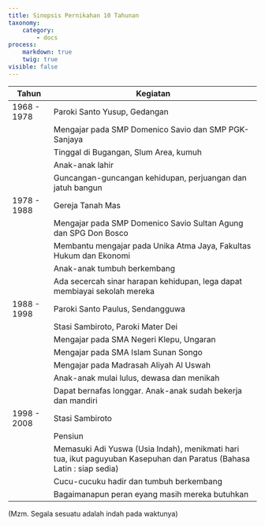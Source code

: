 ```yaml
---
title: Sinopsis Pernikahan 10 Tahunan
taxonomy:
    category:
        - docs
process:
    markdown: true
    twig: true
visible: false
---
```


|  Tahun | Kegiatan |
| ------ | ----------- |
| 1968 - 1978 | Paroki Santo Yusup, Gedangan |
|  | Mengajar pada SMP Domenico Savio dan SMP PGK-Sanjaya |
|  | Tinggal di Bugangan, Slum Area, kumuh |
|  | Anak-anak lahir |
|  | Guncangan-guncangan kehidupan, perjuangan dan jatuh bangun |
| 1978 - 1988 | Gereja Tanah Mas |
|  | Mengajar pada SMP Domenico Savio Sultan Agung dan SPG Don Bosco |
|  | Membantu mengajar pada Unika Atma Jaya, Fakultas Hukum dan Ekonomi |
|  | Anak-anak tumbuh berkembang |
|  | Ada secercah sinar harapan kehidupan, lega dapat membiayai sekolah mereka |
| 1988 - 1998 | Paroki Santo Paulus, Sendangguwa |
|  | Stasi Sambiroto, Paroki Mater Dei |
|  | Mengajar pada SMA Negeri Klepu, Ungaran |
|  | Mengajar pada SMA Islam Sunan Songo |
|  | Mengajar pada Madrasah Aliyah Al Uswah |
|  | Anak-anak mulai lulus, dewasa dan menikah |
|  | Dapat bernafas longgar. Anak-anak sudah bekerja dan mandiri |
| 1998 - 2008 | Stasi Sambiroto |
|  | Pensiun |
|  | Memasuki Adi Yuswa (Usia Indah), menikmati hari tua, ikut paguyuban Kasepuhan dan Paratus (Bahasa Latin : siap sedia) |
|  | Cucu-cucuku hadir dan tumbuh berkembang |
|  | Bagaimanapun peran eyang masih mereka butuhkan |


(Mzm. Segala sesuatu adalah indah pada waktunya)